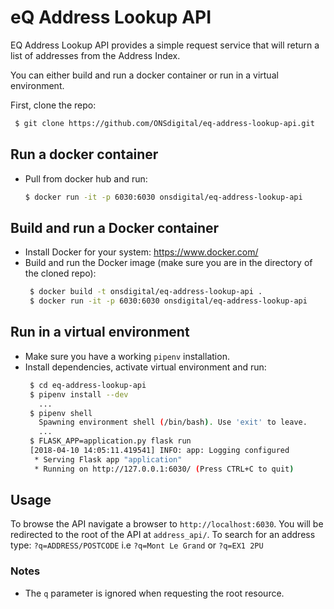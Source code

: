 # eQ Address Lookup API

EQ Address Lookup API provides a simple request service that will return a list of addresses from the Address Index.

You can either build and run a docker container or run in a virtual environment. 

First, clone the repo:
  ```bash
   $ git clone https://github.com/ONSdigital/eq-address-lookup-api.git
   ```
   
## Run a docker container
- Pull from docker hub and run: 
  ```bash
  $ docker run -it -p 6030:6030 onsdigital/eq-address-lookup-api
  ```
 
## Build and run a Docker container
- Install Docker for your system: https://www.docker.com/
- Build and run the Docker image (make sure you are in the directory of the cloned repo):
  ```bash
   $ docker build -t onsdigital/eq-address-lookup-api .
   $ docker run -it -p 6030:6030 onsdigital/eq-address-lookup-api
   ```

## Run in a virtual environment
- Make sure you have a working `pipenv` installation.
- Install dependencies, activate virtual environment and run:
  ```bash
   $ cd eq-address-lookup-api
   $ pipenv install --dev
     ...
   $ pipenv shell
     Spawning environment shell (/bin/bash). Use 'exit' to leave.
     ...
   $ FLASK_APP=application.py flask run
   [2018-04-10 14:05:11.419541] INFO: app: Logging configured
    * Serving Flask app "application"
    * Running on http://127.0.0.1:6030/ (Press CTRL+C to quit)   
  ```

## Usage
To browse the API navigate a browser to `http://localhost:6030`.  You will be redirected to the root of the API at `address_api/`.
To search for an address type: `?q=ADDRESS/POSTCODE` i.e `?q=Mont Le Grand` or `?q=EX1 2PU`


### Notes
- The `q` parameter is ignored when requesting the root resource.
